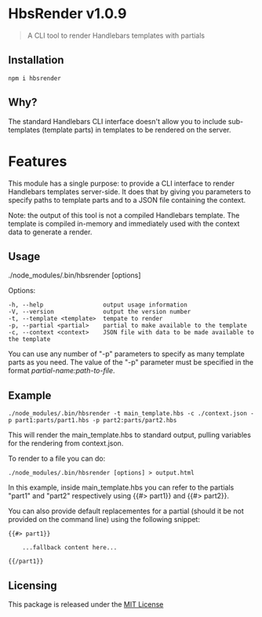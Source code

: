 # HbsRender v1.0.9
> A CLI tool to render Handlebars templates with partials


## Installation

	npm i hbsrender


## Why?

The standard Handlebars CLI interface doesn't allow you to include sub-templates (template parts) in templates to be rendered on the server.


# Features

This module has a single purpose: to provide a CLI interface to render Handlebars templates server-side. It does that by giving you parameters to specify paths to template parts and to a JSON file containing the context.

Note: the output of this tool is not a compiled Handlebars template. The template is compiled in-memory and immediately used with the context data to generate a render.


## Usage

./node_modules/.bin/hbsrender [options]

Options:

	-h, --help                 output usage information
	-V, --version              output the version number
	-t, --template <template>  tempate to render
	-p, --partial <partial>    partial to make available to the template
	-c, --context <context>    JSON file with data to be made available to the template

You can use any number of "-p" parameters to specify as many template parts as you need.
The value of the "-p" parameter <partial> must be specified in the format *partial-name:path-to-file*.


## Example

	./node_modules/.bin/hbsrender -t main_template.hbs -c ./context.json -p part1:parts/part1.hbs -p part2:parts/part2.hbs


This will render the main_template.hbs to standard output, pulling variables for the rendering from context.json.

To render to a file you can do:

	./node_modules/.bin/hbsrender [options] > output.html


In this example, inside main_template.hbs you can refer to the partials "part1" and "part2" respectively using {{#> part1}} and {{#> part2}}.

You can also provide default replacementes for a partial (should it be not provided on the command line) using the following snippet:

	{{#> part1}}
		
		...fallback content here...
	
	{{/part1}}


## Licensing

This package is released under the [MIT License](https://opensource.org/licenses/MIT)
